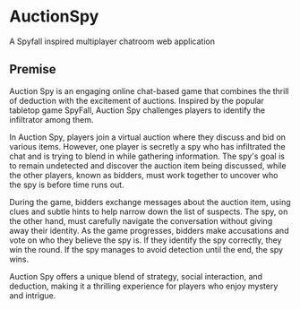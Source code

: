 # AuctionSpy
A Spyfall inspired multiplayer chatroom web application

## Premise
Auction Spy is an engaging online chat-based game that combines the thrill of deduction with the excitement of auctions. Inspired by the popular tabletop game SpyFall, Auction Spy challenges players to identify the infiltrator among them.

In Auction Spy, players join a virtual auction where they discuss and bid on various items. However, one player is secretly a spy who has infiltrated the chat and is trying to blend in while gathering information. The spy's goal is to remain undetected and discover the auction item being discussed, while the other players, known as bidders, must work together to uncover who the spy is before time runs out.

During the game, bidders exchange messages about the auction item, using clues and subtle hints to help narrow down the list of suspects. The spy, on the other hand, must carefully navigate the conversation without giving away their identity. As the game progresses, bidders make accusations and vote on who they believe the spy is. If they identify the spy correctly, they win the round. If the spy manages to avoid detection until the end, the spy wins.

Auction Spy offers a unique blend of strategy, social interaction, and deduction, making it a thrilling experience for players who enjoy mystery and intrigue.
